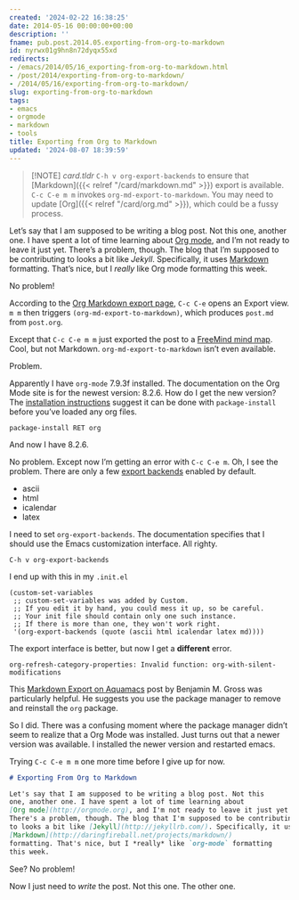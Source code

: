 ```yaml
---
created: '2024-02-22 16:38:25'
date: 2014-05-16 00:00:00+00:00
description: ''
fname: pub.post.2014.05.exporting-from-org-to-markdown
id: nyrwx01g9hn8n72dyqx55xd
redirects:
- /emacs/2014/05/16_exporting-from-org-to-markdown.html
- /post/2014/exporting-from-org-to-markdown/
- /2014/05/16/exporting-from-org-to-markdown/
slug: exporting-from-org-to-markdown
tags:
- emacs
- orgmode
- markdown
- tools
title: Exporting from Org to Markdown
updated: '2024-08-07 18:39:59'
---
```


> [!NOTE] *card.tldr*
> `C-h v org-export-backends` to ensure that [Markdown]({{< relref "/card/markdown.md" >}}) export is available. `C-c C-e m m` invokes `org-md-export-to-markdown`. You may need to update [Org]({{< relref "/card/org.md" >}}), which could be a fussy process.

Let’s say that I am supposed to be writing a blog post. Not this one, another one. I have spent a lot of time learning about [Org mode](http://orgmode.org), and I’m not ready to leave it just yet. There’s a problem, though. The blog that I’m supposed to be contributing to looks a bit like *Jekyll*. Specifically, it uses [Markdown](http://daringfireball.net/projects/markdown) formatting. That’s nice, but I *really* like Org mode formatting this week.

No problem!

According to the [Org Markdown export page](http://orgmode.org/manual/Markdown-export.html), `C-c C-e` opens an Export view. `m m` then triggers `(org-md-export-to-markdown)`, which produces `post.md` from `post.org`.

Except that `C-c C-e m m` just exported the post to a [FreeMind mind map](http://freemind.sourceforge.net/wiki/index.php/Main_Page). Cool, but not Markdown. `org-md-export-to-markdown` isn’t even available.

Problem.

Apparently I have `org-mode` 7.9.3f installed. The documentation on the Org Mode site is for the newest version: 8.2.6. How do I get the new version? The [installation instructions](http://orgmode.org/manual/Installation.html) suggest it can be done with `package-install` before you’ve loaded any org files.

```plaintext
package-install RET org
```

And now I have 8.2.6.

No problem. Except now I’m getting an error with `C-c C-e m`. Oh, I see the problem. There are only a few [export backends](http://orgmode.org/manual/Export-back_002dends.html#Export-back_002dends) enabled by default.

- ascii
- html
- icalendar
- latex

I need to set `org-export-backends`. The documentation specifies that I should use the Emacs customization interface. All righty.

```plaintext
C-h v org-export-backends
```

I end up with this in my `.init.el`

```elisp
(custom-set-variables
 ;; custom-set-variables was added by Custom.
 ;; If you edit it by hand, you could mess it up, so be careful.
 ;; Your init file should contain only one such instance.
 ;; If there is more than one, they won't work right.
 '(org-export-backends (quote (ascii html icalendar latex md))))
```

The export interface is better, but now I get a **different** error.

```plaintext
org-refresh-category-properties: Invalid function: org-with-silent-modifications
```

This [Markdown Export on Aquamacs](http://www.benjaminmgross.com/markdown-export-on-aquamacs/) post by Benjamin M. Gross was particularly helpful. He suggests you use the package manager to remove and reinstall the `org` package.

So I did. There was a confusing moment where the package manager didn’t seem to realize that a Org Mode was installed. Just turns out that a newer version was available. I installed the newer version and restarted emacs.

Trying `C-c C-e m m` one more time before I give up for now.

``` md
# Exporting From Org to Markdown

Let's say that I am supposed to be writing a blog post. Not this
one, another one. I have spent a lot of time learning about
[Org mode](http://orgmode.org), and I'm not ready to leave it just yet.
There's a problem, though. The blog that I'm supposed to be contributing
to looks a bit like [Jekyll](http://jekyllrb.com/). Specifically, it uses
[Markdown](http://daringfireball.net/projects/markdown/)
formatting. That's nice, but I *really* like `org-mode` formatting
this week.
```

See? No problem!

Now I just need to *write* the post. Not this one. The other one.
